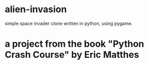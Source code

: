 # alien-invasion
simple space invader clone written in python, using pygame.

# a project from the book "Python Crash Course" by Eric Matthes
